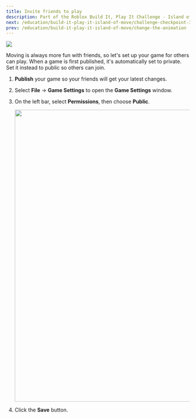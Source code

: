 ```yaml
---
title: Invite friends to play
description: Part of the Roblox Build It, Play It Challenge - Island of Move. Share the final experience with others.
next: /education/build-it-play-it-island-of-move/challenge-checkpoint-3
prev: /education/build-it-play-it-island-of-move/change-the-animation
---
```


<img src="../../assets/education/build-it-play-it-island-of-move/invite-friends-to-play/hero-banner.jpeg" />

Moving is always more fun with friends, so let's set up your game for others can play. When a game is first published, it's automatically set to private. Set it instead to public so others can join.

1. **Publish** your game so your friends will get your latest changes.

1. Select **File** &rarr; **Game Settings** to open the **Game Settings** window.

1. On the left bar, select **Permissions**, then choose **Public**.

   <img src="../../assets/education/general/make-public.png" width="800" />

1. Click the **Save** button.
